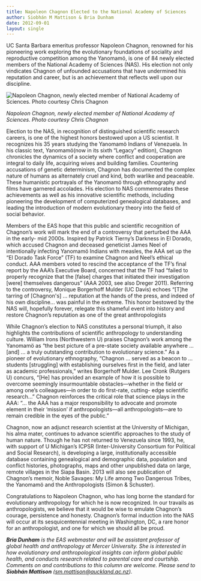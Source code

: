 ```yaml
---
title: Napoleon Chagnon Elected to the National Academy of Sciences
author: Siobhán M Mattison & Bria Dunham
date: 2012-09-01
layout: single
---
```


UC Santa Barbara emeritus professor Napoleon Chagnon, renowned for his pioneering work exploring the
evolutionary foundations of sociality and reproductive competition among the Yanomamö, is one of 84 newly
elected members of the National Academy of Sciences (NAS). His election not only vindicates Chagnon of unfounded
accusations that have undermined his reputation and career, but is an achievement that reflects well upon our
discipline.

![Napoleon Chagnon, newly elected member of National Academy of Sciences. Photo courtesy Chris Chagnon](/assets/img/chagnon.png)

*Napoleon Chagnon, newly elected member of National Academy of Sciences. Photo courtesy Chris Chagnon*


Election to the NAS, in recognition of distinguished scientific research careers, is one of the highest honors
bestowed upon a US scientist. It recognizes his 35 years studying the Yanomamö Indians of Venezuela. In his classic
text, Yanomamö(now in its sixth “Legacy” edition), Chagnon chronicles the dynamics of a society where conflict and
cooperation are integral to daily life, acquiring wives and building families. Countering accusations of genetic
determinism, Chagnon has documented the complex nature of humans as alternately cruel and kind, both warlike
and peaceable. These humanistic portrayals of the Yanomamö through ethnography and films have garnered
accolades. His election to NAS commemorates these achievements as well as his innovative scientific methods,
including pioneering the development of computerized genealogical databases, and leading the introduction of
modern evolutionary theory into the field of social behavior.

Members of the EAS hope that this public and scientific recognition of Chagnon’s
work will mark the end of a controversy that perturbed the AAA in the early-
mid 2000s. Inspired by Patrick Tierny’s Darkness in El Dorado, which accused
Chagnon and deceased geneticist James Neel of intentionally infecting
Yanomamö Indians with measles, the AAA set up the “El Dorado Task Force”
(TF) to examine Chagnon and Neel’s ethical conduct. AAA members voted to
rescind the acceptance of the TF’s final report by the AAA’s Executive Board,
concerned that the TF had “failed to properly recognize that the [false] charges
that initiated their investigation [were] themselves dangerous” (AAA 2003, see
also Dreger 2011). Referring to the controversy, Monique Borgerhoff Mulder
(UC Davis) echoes “[T]he tarring of [Chagnon's] ... reputation at the hands of
the press, and indeed of his own discipline... was painful in the extreme. This
honor bestowed by the NAS will, hopefully forever, relegate this shameful event
into history and restore Chagnon’s reputation as one of the great anthropologists

While Chagnon’s election to NAS constitutes a personal triumph, it also highlights the contributions of scientific anthropology to understanding culture.
William Irons (Northwestern U) praises Chagnon’s work among the Yanomamö as “the best picture of a pre-state society available anywhere ... [and] ... a truly
outstanding contribution to evolutionary science.” As a pioneer of evolutionary ethnography, “Chagnon ... served as a beacon to ... students [struggling] with
establishing ourselves first in the field, and later as academic professionals,” writes Borgerhoff Mulder. Lee Cronk (Rutgers U) concurs, “[He] has provided an
example of how it is possible to overcome seemingly insurmountable obstacles—whether in the field or among one’s colleagues—in order to do first-rate, cutting-
edge scientific research...” Chagnon reinforces the critical role that science plays in the AAA: “... the AAA has a major responsibility to advocate and promote element in their ‘mission’ if anthropologists—all anthropologists—are to remain credible in the eyes of the public.”

Chagnon, now an adjunct research scientist at the University of Michigan, his alma mater, continues to advance scientific
approaches to the study of human nature. Though he has not returned to Venezuela since 1993, he, with support of U
Michigan’s ICPSR (Inter-University Consortium for Political and Social Research), is developing a large, institutionally
accessible database containing genealogical and demographic data, population and conflict histories, photographs, maps and
other unpublished data on large, remote villages in the Siapa Basin. 2013 will also see publication of Chagnon’s memoir, Noble
Savages: My Life among Two Dangerous Tribes, the Yanomamö and the Anthropologists (Simon & Schuster).

Congratulations to Napoleon Chagnon, who has long borne the standard for evolutionary anthropology for which he is now
recognized. In our travails as anthropologists, we believe that it would be wise to emulate Chagnon’s courage, persistence and
honesty. Chagnon’s formal induction into the NAS will occur at its sesquicentennial meeting in Washington, DC, a rare honor
for an anthropologist, and one for which we should all be proud.

***Bria Dunham*** *is the EAS webmaster and will be assistant professor of global health and anthropology at Mercer University. She is interested in how evolutionary and anthropological insights can inform global public health, and conducts research related to parental care and courtship. Comments on and contributions to this column are welcome. Please send to* ***Siobhán Mattison*** *(sm.mattison@auckland.ac.nz).*